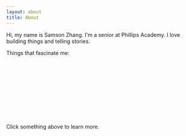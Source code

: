 ```yaml
---
layout: about
title: About
---
```


<div class='divider'></div>

Hi, my name is Samson Zhang. I'm a senior at Phillips Academy. I love building things and telling stories.

Things that fascinate me:

<svg></svg>

<p class='thing-text'>Click something above to learn more.</p>

<script>

nodes = [
    {"id": "Filmmaking", "label": ""},
    {"id": "Photography"},
    {"id": "UX Design"},
    {"id": "Engineering"},
    {"id": "Journalism"},
    {"id": "Management"},
    {"id": "Piano"},
    {"id": "Running"}
];

const width = $("svg").width();
const height = $("svg").height();
const svg = d3.select('svg')
    .attr("height",height);
if ($(window).width() < 900){
    forceStrength = -60;
}
else{
    forceStrength = -160;
}
const simulation = d3.forceSimulation()
    .force('charge', d3.forceManyBody().strength(forceStrength))
    .force('center', d3.forceCenter(width / 2, height / 2));

const nodeElements = svg.append('g')
    .selectAll('circle')
    .data(nodes)
    .enter().append('circle')
        .attr('r', 10)
        .attr('fill', '#000');

const textElements = svg.append('g')
    .selectAll('text')
    .data(nodes)
    .enter().append('text')
        .text(node => node.id)
        .attr('text-anchor', 'middle')
        .attr('id', node => node.id)
        .classed('thing-label', true)

simulation.nodes(nodes).on('tick', () => {
    nodeElements
        .attr('cx', function(d){return d.x = Math.max(100, Math.min(width-100, d.x));})
        .attr('cy', function(d){return d.y = Math.max(60, Math.min(height-30, d.y));})
    textElements
        .attr('x', node => node.x)
        .attr('y', node => node.y)
});

selectedID = null;

$(".thing-label").on("click",function(){
    thingID = $(this).attr("id");
    if (thingID == selectedID){
        return;
    }
    $(".thing-label").removeClass("selected");
    $(this).addClass("selected");

    if (thingID == 'Filmmaking'){
        thingText = `
        I grew up in Niskayuna, a small town in upstate New York. One day, I was at my friend’s house, and we found a strobelight in a room in his basement. Every flash would last a tiny fraction of a second, and in between flashes everything was completely black. It was like seeing the world one freeze frame at a time. All motion seemed choppy and the world felt completely surreal.
        `
    }

    else if (thingID == 'Management'){
        thingText = "Harness people's individual talents and skills to get a collective task done; how to do this best for each individual and for the whole.";
    }

    else if (thingID == 'Running'){
        thingText = "Running is sick!";
    }

    else if (thingID == 'Photography'){
        thingText = "Photography is sick!";
    }

    else if (thingID == 'Engineering'){
        thingText = "Make a real, direct impact on the world and humanity. Solve problems.";
    }

    else if (thingID == 'Journalism'){
        thingText = "Storytelling held to a higher bar of accuracy, thoroughness, and imapct. Also plip";
    }

    else if (thingID == 'UX Design'){
        thingText = "UX Design is cool";
    }

    else if (thingID == 'Piano'){
        thingText = "Expressiveness. I like romantic pieces best";
    }

    $(".thing-text").text(thingText);

    windowHeight = $(window).height();

    $([document.documentElement, document.body]).animate({
        scrollTop: $(".thing-text").offset().top - windowHeight * 2 / 3
    }, 200);
})
</script>